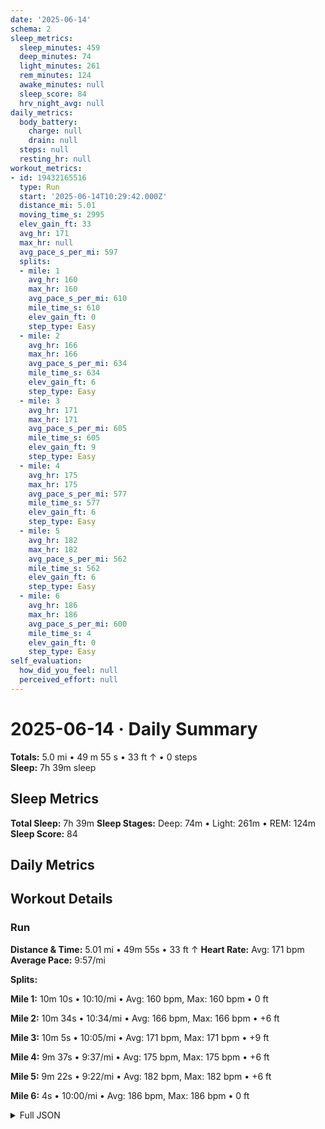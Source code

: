 ```yaml
---
date: '2025-06-14'
schema: 2
sleep_metrics:
  sleep_minutes: 459
  deep_minutes: 74
  light_minutes: 261
  rem_minutes: 124
  awake_minutes: null
  sleep_score: 84
  hrv_night_avg: null
daily_metrics:
  body_battery:
    charge: null
    drain: null
  steps: null
  resting_hr: null
workout_metrics:
- id: 19432165516
  type: Run
  start: '2025-06-14T10:29:42.000Z'
  distance_mi: 5.01
  moving_time_s: 2995
  elev_gain_ft: 33
  avg_hr: 171
  max_hr: null
  avg_pace_s_per_mi: 597
  splits:
  - mile: 1
    avg_hr: 160
    max_hr: 160
    avg_pace_s_per_mi: 610
    mile_time_s: 610
    elev_gain_ft: 0
    step_type: Easy
  - mile: 2
    avg_hr: 166
    max_hr: 166
    avg_pace_s_per_mi: 634
    mile_time_s: 634
    elev_gain_ft: 6
    step_type: Easy
  - mile: 3
    avg_hr: 171
    max_hr: 171
    avg_pace_s_per_mi: 605
    mile_time_s: 605
    elev_gain_ft: 9
    step_type: Easy
  - mile: 4
    avg_hr: 175
    max_hr: 175
    avg_pace_s_per_mi: 577
    mile_time_s: 577
    elev_gain_ft: 6
    step_type: Easy
  - mile: 5
    avg_hr: 182
    max_hr: 182
    avg_pace_s_per_mi: 562
    mile_time_s: 562
    elev_gain_ft: 6
    step_type: Easy
  - mile: 6
    avg_hr: 186
    max_hr: 186
    avg_pace_s_per_mi: 600
    mile_time_s: 4
    elev_gain_ft: 0
    step_type: Easy
self_evaluation:
  how_did_you_feel: null
  perceived_effort: null
---
```

# 2025-06-14 · Daily Summary
**Totals:** 5.0 mi • 49 m 55 s • 33 ft ↑ • 0 steps  
**Sleep:** 7h 39m sleep

## Sleep Metrics
**Total Sleep:** 7h 39m
**Sleep Stages:** Deep: 74m • Light: 261m • REM: 124m
**Sleep Score:** 84

## Daily Metrics

## Workout Details
### Run
**Distance & Time:** 5.01 mi • 49m 55s • 33 ft ↑
**Heart Rate:** Avg: 171 bpm
**Average Pace:** 9:57/mi

**Splits:**

**Mile 1:** 10m 10s • 10:10/mi • Avg: 160 bpm, Max: 160 bpm • 0 ft

**Mile 2:** 10m 34s • 10:34/mi • Avg: 166 bpm, Max: 166 bpm • +6 ft

**Mile 3:** 10m 5s • 10:05/mi • Avg: 171 bpm, Max: 171 bpm • +9 ft

**Mile 4:** 9m 37s • 9:37/mi • Avg: 175 bpm, Max: 175 bpm • +6 ft

**Mile 5:** 9m 22s • 9:22/mi • Avg: 182 bpm, Max: 182 bpm • +6 ft

**Mile 6:** 4s • 10:00/mi • Avg: 186 bpm, Max: 186 bpm • 0 ft



<details>
<summary>Full JSON</summary>

```json
{
  "date": "2025-06-14",
  "schema": 2,
  "sleep_metrics": {
    "sleep_minutes": 459,
    "deep_minutes": 74,
    "light_minutes": 261,
    "rem_minutes": 124,
    "awake_minutes": null,
    "sleep_score": 84,
    "hrv_night_avg": null
  },
  "daily_metrics": {
    "body_battery": {
      "charge": null,
      "drain": null
    },
    "steps": null,
    "resting_hr": null
  },
  "workout_metrics": [
    {
      "id": 19432165516,
      "type": "Run",
      "start": "2025-06-14T10:29:42.000Z",
      "distance_mi": 5.01,
      "moving_time_s": 2995,
      "elev_gain_ft": 33,
      "avg_hr": 171,
      "max_hr": null,
      "avg_pace_s_per_mi": 597,
      "splits": [
        {
          "mile": 1,
          "avg_hr": 160,
          "max_hr": 160,
          "avg_pace_s_per_mi": 610,
          "mile_time_s": 610,
          "elev_gain_ft": 0,
          "step_type": "Easy"
        },
        {
          "mile": 2,
          "avg_hr": 166,
          "max_hr": 166,
          "avg_pace_s_per_mi": 634,
          "mile_time_s": 634,
          "elev_gain_ft": 6,
          "step_type": "Easy"
        },
        {
          "mile": 3,
          "avg_hr": 171,
          "max_hr": 171,
          "avg_pace_s_per_mi": 605,
          "mile_time_s": 605,
          "elev_gain_ft": 9,
          "step_type": "Easy"
        },
        {
          "mile": 4,
          "avg_hr": 175,
          "max_hr": 175,
          "avg_pace_s_per_mi": 577,
          "mile_time_s": 577,
          "elev_gain_ft": 6,
          "step_type": "Easy"
        },
        {
          "mile": 5,
          "avg_hr": 182,
          "max_hr": 182,
          "avg_pace_s_per_mi": 562,
          "mile_time_s": 562,
          "elev_gain_ft": 6,
          "step_type": "Easy"
        },
        {
          "mile": 6,
          "avg_hr": 186,
          "max_hr": 186,
          "avg_pace_s_per_mi": 600,
          "mile_time_s": 4,
          "elev_gain_ft": 0,
          "step_type": "Easy"
        }
      ]
    }
  ],
  "self_evaluation": {
    "how_did_you_feel": null,
    "perceived_effort": null
  }
}
```
</details>
